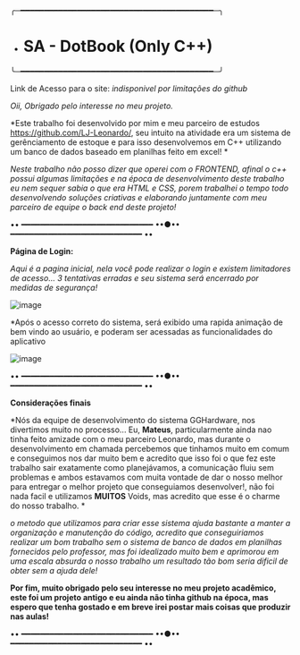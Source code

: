 ╭─━━━━━━━━━━━━━━━━━━━━━━━━━━━━━━━━━━━━━━━━━─╮
- # SA - DotBook (Only C++)
╰─━━━━━━━━━━━━━━━━━━━━━━━━━━━━━━━━━━━━━━━━━─╯

Link de Acesso para o site: *indisponivel por limitações do github*

*Oii, Obrigado pelo interesse no meu projeto.*

*Este trabalho foi desenvolvido por mim e meu parceiro de estudos https://github.com/LJ-Leonardo/, seu intuito na atividade era um sistema de gerênciamento de estoque e para isso desenvolvemos em C++ utilizando um banco de dados baseado em planilhas feito em excel! *

*Neste trabalho não posso dizer que operei com o FRONTEND, afinal o c++ possui algumas limitações e na época de desenvolvimento deste trabalho eu nem sequer sabia o que era HTML e CSS, porem trabalhei o tempo todo desenvolvendo soluções criativas e elaborando juntamente com meu parceiro de equipe o back end deste projeto!*

•• ━━━━━━━━━━━━━━━━━━━━━━━━━━━━ ••●•• ━━━━━━━━━━━━━━━━━━━━━━━━━━━━ ••


**Página de Login:**

*Aqui é a pagina inicial, nela você pode realizar o login e existem limitadores de acesso... 3 tentativas erradas e seu sistema será encerrado por medidas de segurança!* 


![image](https://user-images.githubusercontent.com/109548196/198163272-53708eb2-5d6f-493a-a67d-477965ecc565.png)


*Após o acesso correto do sistema, será exibido uma rapida animação de bem vindo ao usuário, e poderam ser acessadas as funcionalidades do aplicativo


![image](https://user-images.githubusercontent.com/109548196/198163422-2d266b0a-b5c3-4383-bc7f-2a98fd76c7c8.png)

•• ━━━━━━━━━━━━━━━━━━━━━━━━━━━━ ••●•• ━━━━━━━━━━━━━━━━━━━━━━━━━━━━ ••













**Considerações finais**

*Nós da equipe de desenvolvimento do sistema GGHardware, nos divertimos muito no processo... Eu, **Mateus**, particularmente ainda nao tinha feito amizade com o meu parceiro Leonardo, mas durante o desenvolvimento em chamada percebemos que tinhamos muito em comum e conseguimos nos dar muito bem e acredito que isso foi o que fez este trabalho sair exatamente como planejávamos, a comunicação fluiu sem problemas e ambos estavamos com muita vontade de dar o nosso melhor para entregar o melhor projeto que conseguiamos desenvolver!, não foi nada facil e utilizamos **MUITOS** Voids, mas acredito que esse é o charme do nosso trabalho. *

*o metodo que utilizamos para criar esse sistema ajuda bastante a manter a organização e manutenção do código, acredito que conseguiriamos realizar um bom trabalho sem o sistema de banco de dados em planilhas fornecidos pelo professor, mas foi idealizado muito bem e aprimorou em uma escala absurda o nosso trabalho um resultado tão bom seria dificil de obter sem a ajuda dele!*


**Por fim, muito obrigado pelo seu interesse no meu projeto acadêmico, este foi um projeto antigo e eu ainda não tinha github na época, mas espero que tenha gostado e em breve irei postar mais coisas que produzir nas aulas!**

•• ━━━━━━━━━━━━━━━━━━━━━━━━━━━━ ••●•• ━━━━━━━━━━━━━━━━━━━━━━━━━━━━ ••
